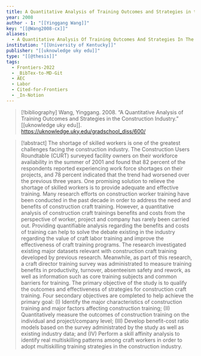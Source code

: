 ```yaml
---
title: A Quantitative Analysis of Training Outcomes and Strategies in the Construction Industry
year: 2008
author - 1: "[[Yinggang Wang]]"
key: "[[@Wang2008-cx]]"
aliases:
  - A Quantitative Analysis Of Training Outcomes And Strategies In The Construction Industry
institution: "[[University of Kentucky]]"
publisher: "[[uknowledge uky edu]]"
type: "[[@thesis]]"
tags:
  - Frontiers-2022
  - _BibTex-to-MD-Git
  - AEC
  - Labor
  - Cited-for-Frontiers
  - _In-Notion
---
```


> [!bibliography]
> Wang, Yinggang. 2008. “A Quantitative Analysis of Training Outcomes and Strategies in the Construction Industry.” [[uknowledge uky edu]]. https://uknowledge.uky.edu/gradschool_diss/600/

> [!abstract]
> The shortage of skilled workers is one of the greatest challenges facing the construction industry. The Construction Users Roundtable (CURT) surveyed facility owners on their workforce availability in the summer of 2001 and found that 82 percent of the respondents reported experiencing work force shortages on their projects, and 78 percent indicated that the trend had worsened over the previous three years. One promising solution to relieve the shortage of skilled workers is to provide adequate and effective training. Many research efforts on construction worker training have been conducted in the past decade in order to address the need and benefits of construction craft training. However, a quantitative analysis of construction craft trainings benefits and costs from the perspective of worker, project and company has rarely been carried out. Providing quantifiable analysis regarding the benefits and costs of training can help to solve the debate existing in the industry regarding the value of craft labor training and improve the effectiveness of craft training programs. The research investigated existing major datasets relevant with construction craft training developed by previous research. Meanwhile, as part of this research, a craft director training survey was administrated to measure training benefits in productivity, turnover, absenteeism safety and rework, as well as information such as core training subjects and common barriers for training. The primary objective of the study is to qualify the outcomes and effectiveness of strategies for construction craft training. Four secondary objectives are completed to help achieve the primary goal: (I) Identify the major characteristics of construction training and major factors affecting construction training; (II) Quantitatively measure the outcomes of construction training on the individual and project/company level; (III) Develop benefit-cost ratio models based on the survey administrated by the study as well as existing industry data; and (IV) Perform a skill affinity analysis to identify real multiskilling patterns among craft workers in order to adopt multiskilling training strategies in the construction industry.